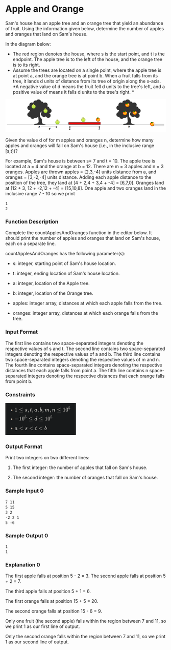 # Apple and Orange

Sam's house has an apple tree and an orange tree that yield an abundance of fruit. Using the information given below, determine the number of apples and oranges that land on Sam's house.

In the diagram below:

- The red region denotes the house, where s is the start point, and
t is the endpoint. The apple tree is to the left of the house, and the orange tree is to its right.
- Assume the trees are located on a single point, where the apple tree is at point a, and the orange tree is at point b.
When a fruit falls from its tree, it lands d units of distance from its tree of origin along the x-axis. *A negative value of d means the fruit fell d units to the tree's left, and a positive value of means it falls d units to the tree's right. *

![Alt text](1474218925-f2a791d52c-Appleandorange2.png)

Given the value d of
for m apples and oranges n, determine how many apples and oranges will fall on Sam's house (i.e., in the inclusive range [s,t])?

For example, Sam's house is between s= 7
and t = 10. The apple tree is located at a = 4 and the orange at b = 12. There are m = 3 apples and n = 3 oranges. Apples are thrown apples = [2,3,-4] units distance from a, and oranges = [3,-2,-4] units distance. Adding each apple distance to the position of the tree, they land at [4 + 2,4 + 3,4 + -4] = [6,7,0]. Oranges land at [12 + 3, 12 + -2,12 + -4] = [15,10,8]. One apple and two oranges land in the inclusive range 7 - 10 so we print

    1
    2

### Function Description

Complete the countApplesAndOranges function in the editor below. It should print the number of apples and oranges that land on Sam's house, each on a separate line.

countApplesAndOranges has the following parameter(s):

- s: integer, starting point of Sam's house location.

- t: integer, ending location of Sam's house location.

- a: integer, location of the Apple tree.

- b: integer, location of the Orange tree.

- apples: integer array, distances at which each apple falls from the tree.

- oranges: integer array, distances at which each orange falls from the tree.

### Input Format

The first line contains two space-separated integers denoting the respective values of
s and t.
The second line contains two space-separated integers denoting the respective values of a and b.
The third line contains two space-separated integers denoting the respective values of m and n.
The fourth line contains space-separated integers denoting the respective distances that each apple falls from point a.
The fifth line contains n space-separated integers denoting the respective distances that each orange falls from point b.

### Constraints

![Alt text](image.png)

### Output Format

Print two integers on two different lines:

1. The first integer: the number of apples that fall on Sam's house.

2. The second integer: the number of oranges that fall on Sam's house.

### Sample Input 0

    7 11
    5 15
    3 2
    -2 2 1
    5 -6

### Sample Output 0

    1
    1

### Explanation 0

The first apple falls at position  5 - 2 = 3.
The second apple falls at position 5 + 2 = 7.

The third apple falls at position 5 + 1 = 6.

The first orange falls at position 15 + 5 = 20.

The second orange falls at position 15 - 6 = 9.

Only one fruit (the second apple) falls within the region between 7 and 11, so we print 1 as our first line of output.

Only the second orange falls within the region between 7 and 11, so we print 1 as our second line of output. 